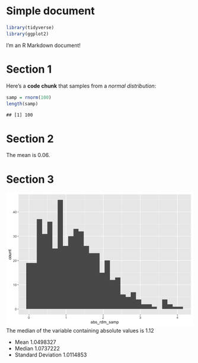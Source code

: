 Simple document
================

``` r
library(tidyverse)
library(ggplot2)
```

I’m an R Markdown document!

# Section 1

Here’s a **code chunk** that samples from a *normal distribution*:

``` r
samp = rnorm(100)
length(samp)
```

    ## [1] 100

# Section 2

The mean is 0.06.

# Section 3

![](template_files/figure-gfm/chunk_assessment%201-1.png)<!-- --> The
median of the variable containing absolute values is 1.12

-   Mean 1.0498327
-   Median 1.0737222
-   Standard Deviation 1.0114853

